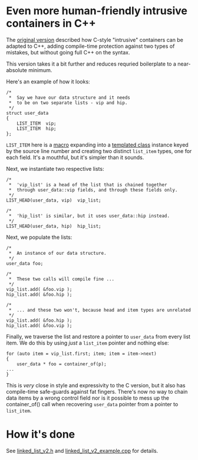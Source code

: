 # Even more human-friendly intrusive containers in C++

The [original version](readme-v1.md)
described how C-style "intrusive" containers can be adapted to C++,
adding compile-time protection against two types of mistakes, but 
without going full C++ on the syntax.

This version takes it a bit further and reduces requried boilerplate 
to a near-absolute minimum.

Here's an example of how it looks:

    /*
     *  Say we have our data structure and it needs 
     *  to be on two separate lists - vip and hip.
     */
    struct user_data
    {
        LIST_ITEM  vip;
        LIST_ITEM  hip;
    };

`LIST_ITEM` here is a [macro](linked_list_v2.h#L47-L51) expanding into a [templated class](linked_list_v2.h#L16)
instance keyed by the source line number and creating two distinct `list_item` types, one for each field. It's a
mouthful, but it's simpler than it sounds.

Next, we instantiate two respective lists:

    /*
     *  'vip_list' is a head of the list that is chained together
     *  through user_data::vip fields, and through these fields only.
     */
    LIST_HEAD(user_data, vip)  vip_list;

    /*
     *  'hip_list' is similar, but it uses user_data::hip instead.
     */
    LIST_HEAD(user_data, hip)  hip_list;

Next, we populate the lists:

    /*
     *  An instance of our data structure.
     */
    user_data foo;

    /*
     *  These two calls will compile fine ...
     */
    vip_list.add( &foo.vip );
    hip_list.add( &foo.hip );

    /*
     *  ... and these two won't, because head and item types are unrelated
     */
    vip_list.add( &foo.hip );
    hip_list.add( &foo.vip );

Finally, we traverse the list and restore a pointer to `user_data` from 
every list item. We do this by using *just* a `list_item` pointer and
nothing else:

    for (auto item = vip_list.first; item; item = item->next)
    {
        user_data * foo = container_of(p);
	...
    }

This is *very* close in style and expressivity to the C version, but it 
also has compile-time safe-guards against fat fingers. There's now no 
way to chain data items by a wrong control field nor is it possible 
to mess up the container_of() call when recovering `user_data` pointer
from a pointer to `list_item`.

# How it's done

See [linked_list_v2.h](linked_list_v2.h) and [linked_list_v2_example.cpp](linked_list_v2_example.cpp) for details.

